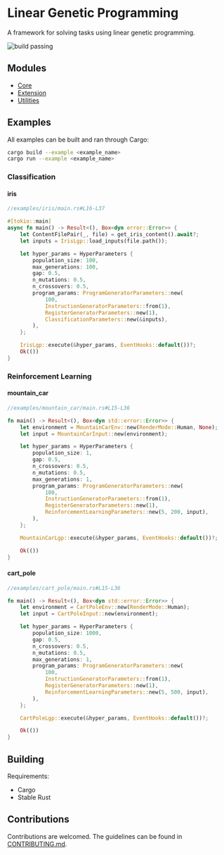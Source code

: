 # Linear Genetic Programming

A framework for solving tasks using linear genetic programming.

![build passing](https://github.com/urmzd/linear-genetic-programming/actions/workflows/develop.yml/badge.svg)

## Modules

- [Core](src/core/)
- [Extension](src/extensions/)
- [Utilities](src/utils/)

## Examples

All examples can be built and ran through Cargo:

```bash
cargo build --example <example_name>
cargo run --example <example_name>
```

### Classification

#### iris

```rust
//examples/iris/main.rs#L16-L37

#[tokio::main]
async fn main() -> Result<(), Box<dyn error::Error>> {
    let ContentFilePair(_, file) = get_iris_content().await?;
    let inputs = IrisLgp::load_inputs(file.path());

    let hyper_params = HyperParameters {
        population_size: 100,
        max_generations: 100,
        gap: 0.5,
        n_mutations: 0.5,
        n_crossovers: 0.5,
        program_params: ProgramGeneratorParameters::new(
            100,
            InstructionGeneratorParameters::from(1),
            RegisterGeneratorParameters::new(1),
            ClassificationParameters::new(&inputs),
        ),
    };

    IrisLgp::execute(&hyper_params, EventHooks::default())?;
    Ok(())
}
```

### Reinforcement Learning

#### mountain_car

```rust
//examples/mountain_car/main.rs#L15-L36

fn main() -> Result<(), Box<dyn std::error::Error>> {
    let environment = MountainCarEnv::new(RenderMode::Human, None);
    let input = MountainCarInput::new(environment);

    let hyper_params = HyperParameters {
        population_size: 1,
        gap: 0.5,
        n_crossovers: 0.5,
        n_mutations: 0.5,
        max_generations: 1,
        program_params: ProgramGeneratorParameters::new(
            100,
            InstructionGeneratorParameters::from(1),
            RegisterGeneratorParameters::new(1),
            ReinforcementLearningParameters::new(5, 200, input),
        ),
    };

    MountainCarLgp::execute(&hyper_params, EventHooks::default())?;

    Ok(())
}
```

#### cart_pole

```rust
//examples/cart_pole/main.rs#L15-L36

fn main() -> Result<(), Box<dyn std::error::Error>> {
    let environment = CartPoleEnv::new(RenderMode::Human);
    let input = CartPoleInput::new(environment);

    let hyper_params = HyperParameters {
        population_size: 1000,
        gap: 0.5,
        n_crossovers: 0.5,
        n_mutations: 0.5,
        max_generations: 1,
        program_params: ProgramGeneratorParameters::new(
            100,
            InstructionGeneratorParameters::from(1),
            RegisterGeneratorParameters::new(1),
            ReinforcementLearningParameters::new(5, 500, input),
        ),
    };

    CartPoleLgp::execute(&hyper_params, EventHooks::default())?;

    Ok(())
}
```

## Building

Requirements:

- Cargo
- Stable Rust

## Contributions

Contributions are welcomed. The guidelines can be found in [CONTRIBUTING.md](./CONTRIBUTING.md).
